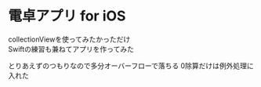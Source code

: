 # 電卓アプリ for iOS

collectionViewを使ってみたかっただけ  
Swiftの練習も兼ねてアプリを作ってみた

とりあえずのつもりなので多分オーバーフローで落ちる
0除算だけは例外処理に入れた
